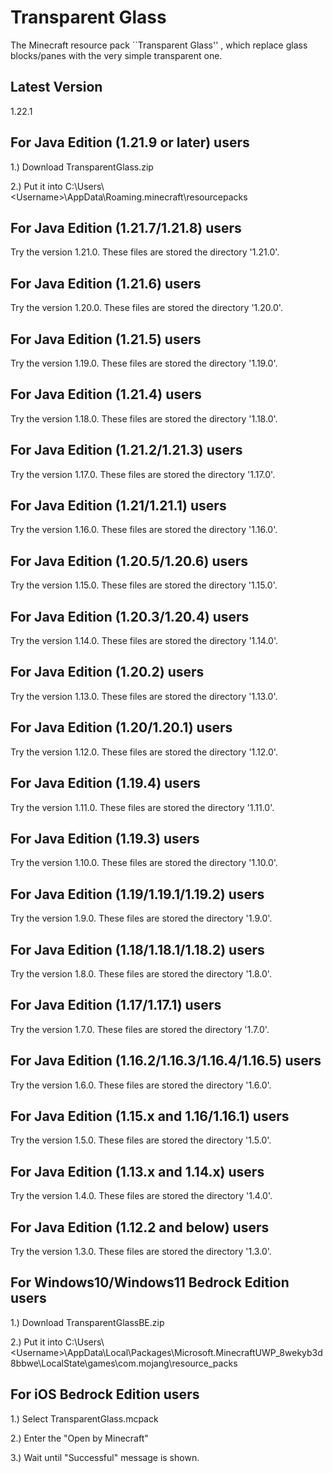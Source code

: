 # Transparent Glass

The Minecraft resource pack ``Transparent Glass'' , which replace glass blocks/panes with the very simple transparent one.

## Latest Version

1.22.1

## For Java Edition (1.21.9 or later) users

1.) Download TransparentGlass.zip

2.) Put it into C:\Users\\\<Username\>\AppData\Roaming\.minecraft\resourcepacks

## For Java Edition (1.21.7/1.21.8) users

Try the version 1.21.0. These files are stored the directory '1.21.0'.

## For Java Edition (1.21.6) users

Try the version 1.20.0. These files are stored the directory '1.20.0'.

## For Java Edition (1.21.5) users

Try the version 1.19.0. These files are stored the directory '1.19.0'.

## For Java Edition (1.21.4) users

Try the version 1.18.0. These files are stored the directory '1.18.0'.

## For Java Edition (1.21.2/1.21.3) users

Try the version 1.17.0. These files are stored the directory '1.17.0'.

## For Java Edition (1.21/1.21.1) users

Try the version 1.16.0. These files are stored the directory '1.16.0'.

## For Java Edition (1.20.5/1.20.6) users

Try the version 1.15.0. These files are stored the directory '1.15.0'.

## For Java Edition (1.20.3/1.20.4) users

Try the version 1.14.0. These files are stored the directory '1.14.0'.

## For Java Edition (1.20.2) users

Try the version 1.13.0. These files are stored the directory '1.13.0'.

## For Java Edition (1.20/1.20.1) users

Try the version 1.12.0. These files are stored the directory '1.12.0'.

## For Java Edition (1.19.4) users

Try the version 1.11.0. These files are stored the directory '1.11.0'.

## For Java Edition (1.19.3) users

Try the version 1.10.0. These files are stored the directory '1.10.0'.

## For Java Edition (1.19/1.19.1/1.19.2) users

Try the version 1.9.0. These files are stored the directory '1.9.0'.

## For Java Edition (1.18/1.18.1/1.18.2) users

Try the version 1.8.0. These files are stored the directory '1.8.0'.

## For Java Edition (1.17/1.17.1) users

Try the version 1.7.0. These files are stored the directory '1.7.0'.

## For Java Edition (1.16.2/1.16.3/1.16.4/1.16.5) users

Try the version 1.6.0. These files are stored the directory '1.6.0'.

## For Java Edition (1.15.x and 1.16/1.16.1) users

Try the version 1.5.0. These files are stored the directory '1.5.0'.

## For Java Edition (1.13.x and 1.14.x) users

Try the version 1.4.0. These files are stored the directory '1.4.0'.

## For Java Edition (1.12.2 and below) users

Try the version 1.3.0. These files are stored the directory '1.3.0'.

## For Windows10/Windows11 Bedrock Edition users

1.) Download TransparentGlassBE.zip

2.) Put it into C:\Users\\\<Username\>\AppData\Local\Packages\Microsoft.MinecraftUWP_8wekyb3d8bbwe\LocalState\games\com.mojang\resource_packs

## For iOS Bedrock Edition users

1.) Select TransparentGlass.mcpack

2.) Enter the "Open by Minecraft"

3.) Wait until "Successful" message is shown.
